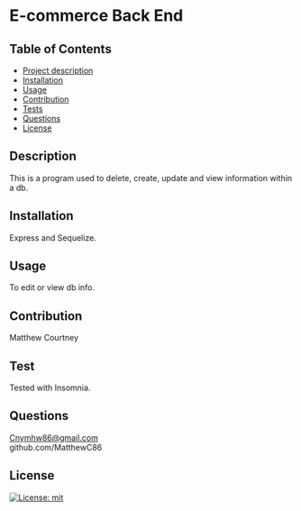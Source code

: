 # E-commerce Back End 

 ## Table of Contents
  - [Project description](#description)
  - [Installation](#installation)
  - [Usage](#usage)
  - [Contribution](#contribution)
  - [Tests](#tests)
  - [Questions](#questions)
  - [License](#license)

  ## Description
  This is a program used to delete, create, update and view information within a db.

  ## Installation
  Express and Sequelize. 

  ## Usage
  To edit or view db info.

  ## Contribution
  Matthew Courtney

  ## Test 
  Tested with Insomnia.

  ## Questions
  Cnymhw86@gmail.com <br>
  github.com/MatthewC86

  ## License
  [![License: mit](https://img.shields.io/badge/License-MIT-yellow.svg)](https://opensource.org/licenses/MIT)